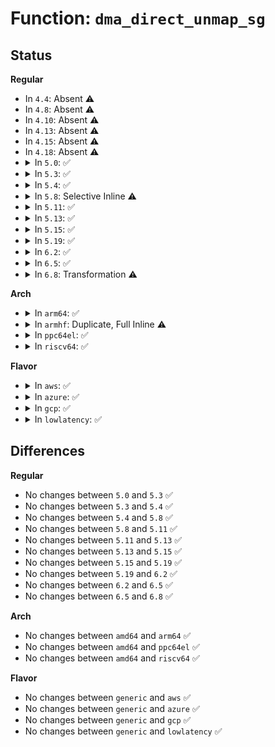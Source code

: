 # Function: <code>dma_direct_unmap_sg</code>

## Status
<b>Regular</b>
<ul>
<li>
In <code>4.4</code>: Absent ⚠️
</li>
<li>
In <code>4.8</code>: Absent ⚠️
</li>
<li>
In <code>4.10</code>: Absent ⚠️
</li>
<li>
In <code>4.13</code>: Absent ⚠️
</li>
<li>
In <code>4.15</code>: Absent ⚠️
</li>
<li>
In <code>4.18</code>: Absent ⚠️
</li>
<li>
<details>
<summary>In <code>5.0</code>: ✅</summary>

```c
void dma_direct_unmap_sg(struct device *dev, struct scatterlist *sgl, int nents, enum dma_data_direction dir, long unsigned int attrs);
```

**Collision:** Unique Global

**Inline:** No

**Transformation:** False

**Instances:**

```
In kernel/dma/direct.c (ffffffff81118700)
Location: kernel/dma/direct.c:298
Inline: False
Direct callers:
  - kernel/dma/direct.c:dma_direct_map_sg
  - drivers/scsi/scsi_lib_dma.c:scsi_dma_unmap
  - drivers/ata/libata-core.c:__ata_qc_complete
  - drivers/spi/spi.c:spi_unmap_buf
  - drivers/usb/core/hcd.c:usb_hcd_unmap_urb_for_dma
```
**Symbols:**

```
ffffffff81118700-ffffffff81118765: dma_direct_unmap_sg (STB_GLOBAL)
```
</details>
</li>
<li>
<details>
<summary>In <code>5.3</code>: ✅</summary>

```c
void dma_direct_unmap_sg(struct device *dev, struct scatterlist *sgl, int nents, enum dma_data_direction dir, long unsigned int attrs);
```

**Collision:** Unique Global

**Inline:** No

**Transformation:** False

**Instances:**

```
In kernel/dma/direct.c (ffffffff81122b40)
Location: kernel/dma/direct.c:312
Inline: False
Direct callers:
  - kernel/dma/direct.c:dma_direct_map_sg
  - drivers/iommu/intel-iommu.c:intel_unmap_sg
  - drivers/dma-buf/udmabuf.c:unmap_udmabuf
  - drivers/scsi/scsi_lib_dma.c:scsi_dma_unmap
  - drivers/ata/libata-core.c:__ata_qc_complete
  - drivers/spi/spi.c:spi_unmap_buf
  - drivers/usb/core/hcd.c:usb_hcd_unmap_urb_for_dma
```
**Symbols:**

```
ffffffff81122b40-ffffffff81122ba5: dma_direct_unmap_sg (STB_GLOBAL)
```
</details>
</li>
<li>
<details>
<summary>In <code>5.4</code>: ✅</summary>

```c
void dma_direct_unmap_sg(struct device *dev, struct scatterlist *sgl, int nents, enum dma_data_direction dir, long unsigned int attrs);
```

**Collision:** Unique Global

**Inline:** No

**Transformation:** False

**Instances:**

```
In kernel/dma/direct.c (ffffffff8112ef80)
Location: kernel/dma/direct.c:312
Inline: False
Direct callers:
  - kernel/dma/direct.c:dma_direct_map_sg
  - drivers/iommu/intel-iommu.c:intel_unmap_sg
  - drivers/dma-buf/udmabuf.c:unmap_udmabuf
  - drivers/scsi/scsi_lib_dma.c:scsi_dma_unmap
  - drivers/ata/libata-core.c:__ata_qc_complete
  - drivers/spi/spi.c:spi_unmap_buf
  - drivers/usb/core/hcd.c:usb_hcd_unmap_urb_for_dma
```
**Symbols:**

```
ffffffff8112ef80-ffffffff8112efe5: dma_direct_unmap_sg (STB_GLOBAL)
```
</details>
</li>
<li>
<details>
<summary>In <code>5.8</code>: Selective Inline ⚠️</summary>

```c
void dma_direct_unmap_sg(struct device *dev, struct scatterlist *sgl, int nents, enum dma_data_direction dir, long unsigned int attrs);
```

**Collision:** Unique Global

**Inline:** Selective

**Transformation:** False

**Instances:**

```
In kernel/dma/direct.c (ffffffff8113dea4)
Location: kernel/dma/direct.c:399
Inline: True
Inline callers:
  - kernel/dma/direct.c:dma_direct_map_sg
Direct callers:
  - drivers/char/agp/intel-gtt.c:intel_gtt_unmap_memory
  - drivers/dma-buf/heaps/heap-helpers.c:dma_heap_unmap_dma_buf
  - drivers/dma-buf/udmabuf.c:release_udmabuf
  - drivers/dma-buf/udmabuf.c:unmap_udmabuf
  - drivers/scsi/scsi_lib_dma.c:scsi_dma_unmap
  - drivers/ata/libata-core.c:__ata_qc_complete
  - drivers/spi/spi.c:spi_unmap_buf
  - drivers/usb/core/hcd.c:usb_hcd_unmap_urb_for_dma
```
**Symbols:**

```
ffffffff8113df00-ffffffff8113dfcc: dma_direct_unmap_sg (STB_GLOBAL)
```
</details>
</li>
<li>
<details>
<summary>In <code>5.11</code>: ✅</summary>

```c
void dma_direct_unmap_sg(struct device *dev, struct scatterlist *sgl, int nents, enum dma_data_direction dir, long unsigned int attrs);
```

**Collision:** Unique Global

**Inline:** No

**Transformation:** False

**Instances:**

```
In kernel/dma/direct.c (ffffffff811391b0)
Location: kernel/dma/direct.c:384
Inline: False
Direct callers:
  - kernel/dma/mapping.c:dma_unmap_sg_attrs
  - kernel/dma/direct.c:dma_direct_map_sg
```
**Symbols:**

```
ffffffff811391b0-ffffffff81139335: dma_direct_unmap_sg (STB_GLOBAL)
```
</details>
</li>
<li>
<details>
<summary>In <code>5.13</code>: ✅</summary>

```c
void dma_direct_unmap_sg(struct device *dev, struct scatterlist *sgl, int nents, enum dma_data_direction dir, long unsigned int attrs);
```

**Collision:** Unique Global

**Inline:** No

**Transformation:** False

**Instances:**

```
In kernel/dma/direct.c (ffffffff8113a280)
Location: kernel/dma/direct.c:384
Inline: False
Direct callers:
  - kernel/dma/mapping.c:dma_unmap_sg_attrs
  - kernel/dma/direct.c:dma_direct_map_sg
```
**Symbols:**

```
ffffffff8113a280-ffffffff8113a413: dma_direct_unmap_sg (STB_GLOBAL)
```
</details>
</li>
<li>
<details>
<summary>In <code>5.15</code>: ✅</summary>

```c
void dma_direct_unmap_sg(struct device *dev, struct scatterlist *sgl, int nents, enum dma_data_direction dir, long unsigned int attrs);
```

**Collision:** Unique Global

**Inline:** No

**Transformation:** False

**Instances:**

```
In kernel/dma/direct.c (ffffffff8115d310)
Location: kernel/dma/direct.c:424
Inline: False
Direct callers:
  - kernel/dma/mapping.c:dma_unmap_sg_attrs
  - kernel/dma/direct.c:dma_direct_map_sg
```
**Symbols:**

```
ffffffff8115d310-ffffffff8115d4a2: dma_direct_unmap_sg (STB_GLOBAL)
```
</details>
</li>
<li>
<details>
<summary>In <code>5.19</code>: ✅</summary>

```c
void dma_direct_unmap_sg(struct device *dev, struct scatterlist *sgl, int nents, enum dma_data_direction dir, long unsigned int attrs);
```

**Collision:** Unique Global

**Inline:** No

**Transformation:** False

**Instances:**

```
In kernel/dma/direct.c (ffffffff811871b0)
Location: kernel/dma/direct.c:456
Inline: False
Direct callers:
  - kernel/dma/mapping.c:dma_unmap_sg_attrs
  - kernel/dma/direct.c:dma_direct_map_sg
```
**Symbols:**

```
ffffffff811871b0-ffffffff8118737d: dma_direct_unmap_sg (STB_GLOBAL)
```
</details>
</li>
<li>
<details>
<summary>In <code>6.2</code>: ✅</summary>

```c
void dma_direct_unmap_sg(struct device *dev, struct scatterlist *sgl, int nents, enum dma_data_direction dir, long unsigned int attrs);
```

**Collision:** Unique Global

**Inline:** No

**Transformation:** False

**Instances:**

```
In kernel/dma/direct.c (ffffffff811c2cc0)
Location: kernel/dma/direct.c:460
Inline: False
Direct callers:
  - kernel/dma/mapping.c:dma_unmap_sg_attrs
  - kernel/dma/direct.c:dma_direct_map_sg
```
**Symbols:**

```
ffffffff811c2cc0-ffffffff811c2e9e: dma_direct_unmap_sg (STB_GLOBAL)
```
</details>
</li>
<li>
<details>
<summary>In <code>6.5</code>: ✅</summary>

```c
void dma_direct_unmap_sg(struct device *dev, struct scatterlist *sgl, int nents, enum dma_data_direction dir, long unsigned int attrs);
```

**Collision:** Unique Global

**Inline:** No

**Transformation:** False

**Instances:**

```
In kernel/dma/direct.c (ffffffff811d5800)
Location: kernel/dma/direct.c:459
Inline: False
Direct callers:
  - kernel/dma/mapping.c:dma_unmap_sg_attrs
  - kernel/dma/direct.c:dma_direct_map_sg
```
**Symbols:**

```
ffffffff811d5800-ffffffff811d59de: dma_direct_unmap_sg (STB_GLOBAL)
```
</details>
</li>
<li>
<details>
<summary>In <code>6.8</code>: Transformation ⚠️</summary>

```c
void dma_direct_unmap_sg(struct device *dev, struct scatterlist *sgl, int nents, enum dma_data_direction dir, long unsigned int attrs);
```

**Collision:** Unique Global

**Inline:** No

**Transformation:** True

**Instances:**

```
In kernel/dma/direct.c (0)
Location: kernel/dma/direct.c:448
Inline: False
Direct callers:
  - kernel/dma/mapping.c:dma_unmap_sg_attrs
  - kernel/dma/direct.c:dma_direct_map_sg
```
**Symbols:**

```
ffffffff821b484b-ffffffff821b4899: dma_direct_unmap_sg.cold (STB_LOCAL)
ffffffff811ea730-ffffffff811ea952: dma_direct_unmap_sg (STB_GLOBAL)
```
</details>
</li>
</ul>
<b>Arch</b>
<ul>
<li>
<details>
<summary>In <code>arm64</code>: ✅</summary>

```c
void dma_direct_unmap_sg(struct device *dev, struct scatterlist *sgl, int nents, enum dma_data_direction dir, long unsigned int attrs);
```

**Collision:** Unique Global

**Inline:** No

**Transformation:** False

**Instances:**

```
In kernel/dma/direct.c (ffff800010194870)
Location: kernel/dma/direct.c:312
Inline: False
Direct callers:
  - kernel/dma/direct.c:dma_direct_map_sg
  - drivers/tty/serial/amba-pl011.c:pl011_shutdown
  - drivers/tty/serial/amba-pl011.c:pl011_dma_tx_refill
  - drivers/tty/serial/amba-pl011.c:pl011_dma_tx_callback
  - drivers/tty/serial/imx.c:imx_uart_flush_buffer
  - drivers/tty/serial/imx.c:imx_uart_shutdown
  - drivers/tty/serial/imx.c:imx_uart_shutdown
  - drivers/tty/serial/imx.c:imx_uart_dma_tx
  - drivers/tty/serial/imx.c:imx_uart_dma_tx_callback
  - drivers/dma-buf/udmabuf.c:unmap_udmabuf
  - drivers/scsi/scsi_lib_dma.c:scsi_dma_unmap
  - drivers/ata/libata-core.c:__ata_qc_complete
  - drivers/spi/spi.c:spi_unmap_buf
  - drivers/usb/core/hcd.c:usb_hcd_unmap_urb_for_dma
  - drivers/mmc/host/mmci.c:_mmci_dmae_prep_data
  - drivers/mmc/host/mmci_stm32_sdmmc.c:sdmmc_idma_unprep_data
```
**Symbols:**

```
ffff800010194870-ffff8000101948f4: dma_direct_unmap_sg (STB_GLOBAL)
```
</details>
</li>
<li>
<details>
<summary>In <code>armhf</code>: Duplicate, Full Inline ⚠️</summary>

**Collision:** Static Duplication

**Inline:** Full

**Transformation:** False

**Instances:**

```
In kernel/dma/direct.c (0)
Location: include/linux/dma-mapping.h:241
Inline: True
```
```
In drivers/tty/serial/amba-pl011.c (0)
Location: include/linux/dma-mapping.h:241
Inline: True
```
```
In drivers/tty/serial/imx.c (0)
Location: include/linux/dma-mapping.h:241
Inline: True
```
```
In drivers/dma-buf/udmabuf.c (0)
Location: include/linux/dma-mapping.h:241
Inline: True
```
```
In drivers/scsi/scsi_lib_dma.c (0)
Location: include/linux/dma-mapping.h:241
Inline: True
```
```
In drivers/ata/libata-core.c (0)
Location: include/linux/dma-mapping.h:241
Inline: True
```
```
In drivers/mtd/nand/raw/omap2.c (0)
Location: include/linux/dma-mapping.h:241
Inline: True
```
```
In drivers/spi/spi.c (0)
Location: include/linux/dma-mapping.h:241
Inline: True
```
```
In drivers/usb/core/hcd.c (0)
Location: include/linux/dma-mapping.h:241
Inline: True
```
```
In drivers/usb/gadget/udc/core.c (0)
Location: include/linux/dma-mapping.h:241
Inline: True
```
```
In drivers/mmc/host/mmci.c (0)
Location: include/linux/dma-mapping.h:241
Inline: True
```
```
In drivers/mmc/host/mmci_stm32_sdmmc.c (0)
Location: include/linux/dma-mapping.h:241
Inline: True
```
```
In drivers/mmc/host/sdhci.c (0)
Location: include/linux/dma-mapping.h:241
Inline: True
```
```
In drivers/mmc/host/omap_hsmmc.c (0)
Location: include/linux/dma-mapping.h:241
Inline: True
```
```
In drivers/mmc/host/cqhci.c (0)
Location: include/linux/dma-mapping.h:241
Inline: True
```
</details>
</li>
<li>
<details>
<summary>In <code>ppc64el</code>: ✅</summary>

```c
void dma_direct_unmap_sg(struct device *dev, struct scatterlist *sgl, int nents, enum dma_data_direction dir, long unsigned int attrs);
```

**Collision:** Unique Global

**Inline:** No

**Transformation:** False

**Instances:**

```
In kernel/dma/direct.c (c0000000001f4aa0)
Location: kernel/dma/direct.c:312
Inline: False
Direct callers:
  - arch/powerpc/kernel/dma-iommu.c:dma_iommu_unmap_sg
  - kernel/dma/direct.c:dma_direct_map_sg
  - drivers/dma-buf/udmabuf.c:unmap_udmabuf
  - drivers/scsi/scsi_lib_dma.c:scsi_dma_unmap
  - drivers/ata/libata-core.c:__ata_qc_complete
  - drivers/spi/spi.c:spi_unmap_buf
  - drivers/usb/core/hcd.c:usb_hcd_unmap_urb_for_dma
```
**Symbols:**

```
c0000000001f4aa0-c0000000001f4b64: dma_direct_unmap_sg (STB_GLOBAL)
```
</details>
</li>
<li>
<details>
<summary>In <code>riscv64</code>: ✅</summary>

```c
void dma_direct_unmap_sg(struct device *dev, struct scatterlist *sgl, int nents, enum dma_data_direction dir, long unsigned int attrs);
```

**Collision:** Unique Global

**Inline:** No

**Transformation:** False

**Instances:**

```
In kernel/dma/direct.c (ffffffe00012681c)
Location: kernel/dma/direct.c:312
Inline: False
Direct callers:
  - kernel/dma/direct.c:dma_direct_map_sg
  - drivers/dma-buf/udmabuf.c:unmap_udmabuf
  - drivers/scsi/scsi_lib_dma.c:scsi_dma_unmap
  - drivers/ata/libata-core.c:__ata_qc_complete
  - drivers/spi/spi.c:spi_unmap_buf
  - drivers/usb/core/hcd.c:usb_hcd_unmap_urb_for_dma
```
**Symbols:**

```
ffffffe00012681c-ffffffe000126884: dma_direct_unmap_sg (STB_GLOBAL)
```
</details>
</li>
</ul>
<b>Flavor</b>
<ul>
<li>
<details>
<summary>In <code>aws</code>: ✅</summary>

```c
void dma_direct_unmap_sg(struct device *dev, struct scatterlist *sgl, int nents, enum dma_data_direction dir, long unsigned int attrs);
```

**Collision:** Unique Global

**Inline:** No

**Transformation:** False

**Instances:**

```
In kernel/dma/direct.c (ffffffff81127560)
Location: kernel/dma/direct.c:312
Inline: False
Direct callers:
  - kernel/dma/direct.c:dma_direct_map_sg
  - drivers/iommu/intel-iommu.c:intel_unmap_sg
  - drivers/dma-buf/udmabuf.c:unmap_udmabuf
  - drivers/scsi/scsi_lib_dma.c:scsi_dma_unmap
  - drivers/nvme/host/pci.c:nvme_unmap_data
  - drivers/ata/libata-core.c:__ata_qc_complete
  - drivers/spi/spi.c:spi_unmap_buf
  - drivers/usb/core/hcd.c:usb_hcd_unmap_urb_for_dma
```
**Symbols:**

```
ffffffff81127560-ffffffff811275c5: dma_direct_unmap_sg (STB_GLOBAL)
```
</details>
</li>
<li>
<details>
<summary>In <code>azure</code>: ✅</summary>

```c
void dma_direct_unmap_sg(struct device *dev, struct scatterlist *sgl, int nents, enum dma_data_direction dir, long unsigned int attrs);
```

**Collision:** Unique Global

**Inline:** No

**Transformation:** False

**Instances:**

```
In kernel/dma/direct.c (ffffffff81119fc0)
Location: kernel/dma/direct.c:312
Inline: False
Direct callers:
  - kernel/dma/direct.c:dma_direct_map_sg
  - drivers/iommu/intel-iommu.c:intel_unmap_sg
  - drivers/dma-buf/udmabuf.c:unmap_udmabuf
  - drivers/scsi/scsi_lib_dma.c:scsi_dma_unmap
  - drivers/nvme/host/pci.c:nvme_unmap_data
  - drivers/ata/libata-core.c:__ata_qc_complete
  - drivers/spi/spi.c:spi_unmap_buf
  - drivers/usb/core/hcd.c:usb_hcd_unmap_urb_for_dma
```
**Symbols:**

```
ffffffff81119fc0-ffffffff8111a025: dma_direct_unmap_sg (STB_GLOBAL)
```
</details>
</li>
<li>
<details>
<summary>In <code>gcp</code>: ✅</summary>

```c
void dma_direct_unmap_sg(struct device *dev, struct scatterlist *sgl, int nents, enum dma_data_direction dir, long unsigned int attrs);
```

**Collision:** Unique Global

**Inline:** No

**Transformation:** False

**Instances:**

```
In kernel/dma/direct.c (ffffffff81125450)
Location: kernel/dma/direct.c:312
Inline: False
Direct callers:
  - kernel/dma/direct.c:dma_direct_map_sg
  - drivers/iommu/intel-iommu.c:intel_unmap_sg
  - drivers/dma-buf/udmabuf.c:unmap_udmabuf
  - drivers/scsi/scsi_lib_dma.c:scsi_dma_unmap
  - drivers/ata/libata-core.c:__ata_qc_complete
  - drivers/spi/spi.c:spi_unmap_buf
  - drivers/usb/core/hcd.c:usb_hcd_unmap_urb_for_dma
```
**Symbols:**

```
ffffffff81125450-ffffffff811254b5: dma_direct_unmap_sg (STB_GLOBAL)
```
</details>
</li>
<li>
<details>
<summary>In <code>lowlatency</code>: ✅</summary>

```c
void dma_direct_unmap_sg(struct device *dev, struct scatterlist *sgl, int nents, enum dma_data_direction dir, long unsigned int attrs);
```

**Collision:** Unique Global

**Inline:** No

**Transformation:** False

**Instances:**

```
In kernel/dma/direct.c (ffffffff81131a90)
Location: kernel/dma/direct.c:312
Inline: False
Direct callers:
  - kernel/dma/direct.c:dma_direct_map_sg
  - drivers/iommu/intel-iommu.c:intel_unmap_sg
  - drivers/dma-buf/udmabuf.c:unmap_udmabuf
  - drivers/scsi/scsi_lib_dma.c:scsi_dma_unmap
  - drivers/ata/libata-core.c:__ata_qc_complete
  - drivers/spi/spi.c:spi_unmap_buf
  - drivers/usb/core/hcd.c:usb_hcd_unmap_urb_for_dma
```
**Symbols:**

```
ffffffff81131a90-ffffffff81131af5: dma_direct_unmap_sg (STB_GLOBAL)
```
</details>
</li>
</ul>

## Differences
<b>Regular</b>
<ul>
<li>
No changes between <code>5.0</code> and <code>5.3</code> ✅
</li>
<li>
No changes between <code>5.3</code> and <code>5.4</code> ✅
</li>
<li>
No changes between <code>5.4</code> and <code>5.8</code> ✅
</li>
<li>
No changes between <code>5.8</code> and <code>5.11</code> ✅
</li>
<li>
No changes between <code>5.11</code> and <code>5.13</code> ✅
</li>
<li>
No changes between <code>5.13</code> and <code>5.15</code> ✅
</li>
<li>
No changes between <code>5.15</code> and <code>5.19</code> ✅
</li>
<li>
No changes between <code>5.19</code> and <code>6.2</code> ✅
</li>
<li>
No changes between <code>6.2</code> and <code>6.5</code> ✅
</li>
<li>
No changes between <code>6.5</code> and <code>6.8</code> ✅
</li>
</ul>
<b>Arch</b>
<ul>
<li>
No changes between <code>amd64</code> and <code>arm64</code> ✅
</li>
<li>
No changes between <code>amd64</code> and <code>ppc64el</code> ✅
</li>
<li>
No changes between <code>amd64</code> and <code>riscv64</code> ✅
</li>
</ul>
<b>Flavor</b>
<ul>
<li>
No changes between <code>generic</code> and <code>aws</code> ✅
</li>
<li>
No changes between <code>generic</code> and <code>azure</code> ✅
</li>
<li>
No changes between <code>generic</code> and <code>gcp</code> ✅
</li>
<li>
No changes between <code>generic</code> and <code>lowlatency</code> ✅
</li>
</ul>
